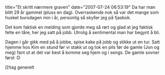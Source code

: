 title="Et skritt nærmere graven"
date="2007-07-24 06:53:19"
Da har man blitt 29 år gammel (pluss en dag).  Overraskende nok så var det mange som husket bursdagen min i år, personlig så skyller jeg på fjasbok.

Det kom faktisk en melding som gjorde meg så rørt og glad at jeg faktisk felte en tåre, her jeg satt på jobb. Utrolig å sentimental man har begynt å bli.

Dagen i går gikk med på å jobbe, spise kake på jobb og stikke ut en tur. Satt hjemme hos Kim en stund før vi stakk ut og tok en pils før de gamle (Jon og meg) fant ut at det var best å komme seg hjem og i sengs. De gamle sovner først :D

[[!tag  generelt
